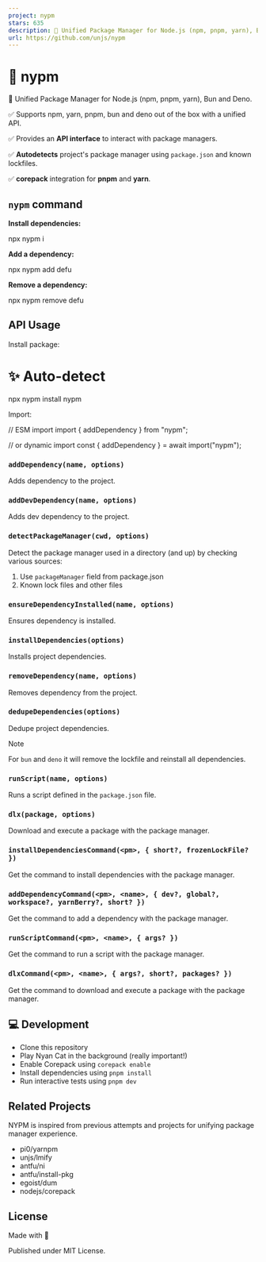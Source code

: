 ```yaml
---
project: nypm
stars: 635
description: 🌈 Unified Package Manager for Node.js (npm, pnpm, yarn), Bun and Deno
url: https://github.com/unjs/nypm
---
```


🌈 nypm
=======

🌈 Unified Package Manager for Node.js (npm, pnpm, yarn), Bun and Deno.

✅ Supports npm, yarn, pnpm, bun and deno out of the box with a unified API.

✅ Provides an **API interface** to interact with package managers.

✅ **Autodetects** project's package manager using `package.json` and known lockfiles.

✅ **corepack** integration for **pnpm** and **yarn**.

`nypm` command
--------------

**Install dependencies:**

npx nypm i

**Add a dependency:**

npx nypm add defu

**Remove a dependency:**

npx nypm remove defu

API Usage
---------

Install package:

# ✨ Auto-detect
npx nypm install nypm

Import:

// ESM import
import { addDependency } from "nypm";

// or dynamic import
const { addDependency } \= await import("nypm");

### `addDependency(name, options)`

Adds dependency to the project.

### `addDevDependency(name, options)`

Adds dev dependency to the project.

### `detectPackageManager(cwd, options)`

Detect the package manager used in a directory (and up) by checking various sources:

1.  Use `packageManager` field from package.json
2.  Known lock files and other files

### `ensureDependencyInstalled(name, options)`

Ensures dependency is installed.

### `installDependencies(options)`

Installs project dependencies.

### `removeDependency(name, options)`

Removes dependency from the project.

### `dedupeDependencies(options)`

Dedupe project dependencies.

Note

For `bun` and `deno` it will remove the lockfile and reinstall all dependencies.

### `runScript(name, options)`

Runs a script defined in the `package.json` file.

### `dlx(package, options)`

Download and execute a package with the package manager.

### `installDependenciesCommand(<pm>, { short?, frozenLockFile? })`

Get the command to install dependencies with the package manager.

### `addDependencyCommand(<pm>, <name>, { dev?, global?, workspace?, yarnBerry?, short? })`

Get the command to add a dependency with the package manager.

### `runScriptCommand(<pm>, <name>, { args? })`

Get the command to run a script with the package manager.

### `dlxCommand(<pm>, <name>, { args?, short?, packages? })`

Get the command to download and execute a package with the package manager.

💻 Development
--------------

-   Clone this repository
-   Play Nyan Cat in the background (really important!)
-   Enable Corepack using `corepack enable`
-   Install dependencies using `pnpm install`
-   Run interactive tests using `pnpm dev`

Related Projects
----------------

NYPM is inspired from previous attempts and projects for unifying package manager experience.

-   pi0/yarnpm
-   unjs/lmify
-   antfu/ni
-   antfu/install-pkg
-   egoist/dum
-   nodejs/corepack

License
-------

Made with 💛

Published under MIT License.
